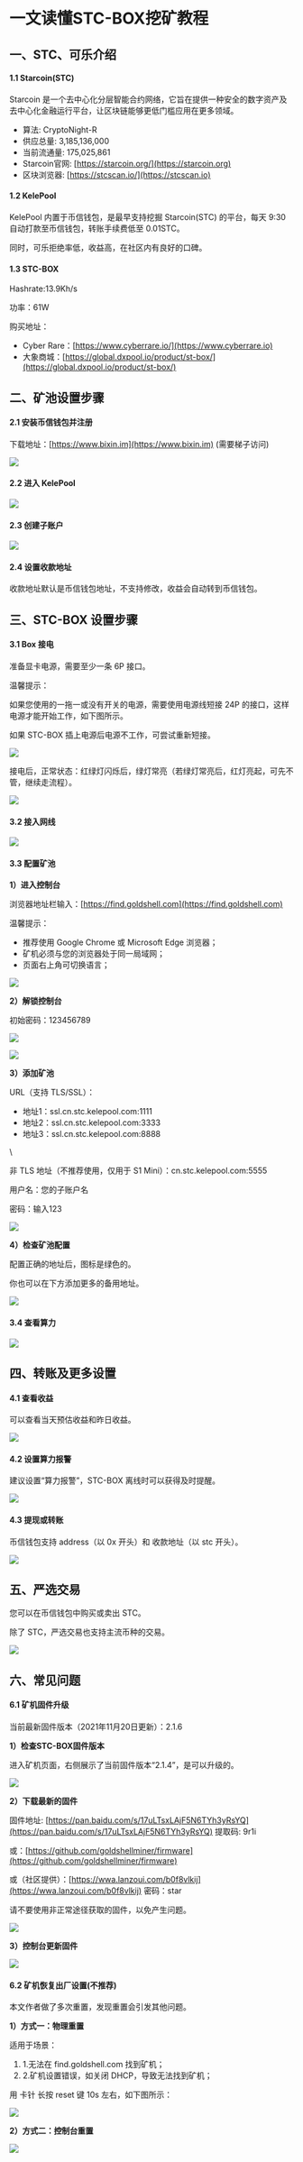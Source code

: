 # 一文读懂STC-BOX挖矿教程

## 一、STC、可乐介绍 <a href="#r3dn0" id="r3dn0"></a>

#### 1.1 Starcoin(STC) <a href="#pmgbx" id="pmgbx"></a>

Starcoin 是一个去中心化分层智能合约网络，它旨在提供一种安全的数字资产及去中心化金融运行平台，让区块链能够更低门槛应用在更多领域。

* 算法: CryptoNight-R
* 供应总量: 3,185,136,000
* 当前流通量: 175,025,861
* Starcoin官网: [https://starcoin.org/](https://starcoin.org)
* 区块浏览器: [https://stcscan.io/](https://stcscan.io)

#### 1.2 KelePool <a href="#vecbb" id="vecbb"></a>

KelePool 内置于币信钱包，是最早支持挖掘 Starcoin(STC) 的平台，每天 9:30 自动打款至币信钱包，转账手续费低至 0.01STC。

同时，可乐拒绝率低，收益高，在社区内有良好的口碑。

#### 1.3 STC-BOX <a href="#vivx1" id="vivx1"></a>

Hashrate:13.9Kh/s

功率：61W

购买地址：

* Cyber Rare：[https://www.cyberrare.io/](https://www.cyberrare.io)
* 大象商城：[https://global.dxpool.io/product/st-box/](https://global.dxpool.io/product/st-box/)

## 二、矿池设置步骤 <a href="#nlrbm" id="nlrbm"></a>

#### 2.1 安装币信钱包并注册 <a href="#wkba4" id="wkba4"></a>

下载地址：[https://www.bixin.im](https://www.bixin.im) (需要梯子访问)

![](<../../.gitbook/assets/image(184).png>)

#### 2.2 进入 KelePool <a href="#ycq0o" id="ycq0o"></a>

![](<../../.gitbook/assets/image(164).png>)

#### 2.3 创建子账户 <a href="#khq5m" id="khq5m"></a>

![](<../../.gitbook/assets/image(158).png>)

#### 2.4 设置收款地址 <a href="#rrftn" id="rrftn"></a>

收款地址默认是币信钱包地址，不支持修改，收益会自动转到币信钱包。

## 三、STC-BOX 设置步骤 <a href="#m5856" id="m5856"></a>

#### 3.1 Box 接电 <a href="#iqdmx" id="iqdmx"></a>

准备显卡电源，需要至少一条 6P 接口。

温馨提示：

如果您使用的一拖一或没有开关的电源，需要使用电源线短接 24P 的接口，这样电源才能开始工作，如下图所示。

如果 STC-BOX 插上电源后电源不工作，可尝试重新短接。

![](<../../.gitbook/assets/image(106).png>)

接电后，正常状态：红绿灯闪烁后，绿灯常亮（若绿灯常亮后，红灯亮起，可先不管，继续走流程）。

![](<../../.gitbook/assets/image(181).png>)

#### 3.2 接入网线 <a href="#fke7g" id="fke7g"></a>

![](<../../.gitbook/assets/image(194).png>)

#### 3.3 配置矿池 <a href="#fc5jh" id="fc5jh"></a>

**1）进入控制台**

浏览器地址栏输入：[https://find.goldshell.com](https://find.goldshell.com)

温馨提示：

* 推荐使用 Google Chrome 或 Microsoft Edge 浏览器；
* 矿机必须与您的浏览器处于同一局域网；
* 页面右上角可切换语言；

![](<../../.gitbook/assets/image(101).png>)

**2）解锁控制台**

初始密码：123456789

![](<../../.gitbook/assets/image(127).png>)

![](<../../.gitbook/assets/image(147).png>)

**3）添加矿池**

URL（支持 TLS/SSL）：

* 地址1：ssl.cn.stc.kelepool.com:1111
* 地址2：ssl.cn.stc.kelepool.com:3333
* 地址3：ssl.cn.stc.kelepool.com:8888

\


非 TLS 地址（不推荐使用，仅用于 S1 Mini）：cn.stc.kelepool.com:5555

用户名：您的子账户名

密码：输入123

![](<../../.gitbook/assets/image(103).png>)

**4）检查矿池配置**

配置正确的地址后，图标是绿色的。

你也可以在下方添加更多的备用地址。

![](<../../.gitbook/assets/image(150).png>)

#### 3.4 查看算力 <a href="#gy2nq" id="gy2nq"></a>

![](<../../.gitbook/assets/image(185).png>)

## 四、转账及更多设置 <a href="#yevcw" id="yevcw"></a>

#### 4.1 查看收益 <a href="#ocpcv" id="ocpcv"></a>

可以查看当天预估收益和昨日收益。

![](<../../.gitbook/assets/image(162).png>)

#### 4.2 设置算力报警 <a href="#i0gdd" id="i0gdd"></a>

建议设置“算力报警”，STC-BOX 离线时可以获得及时提醒。

![](<../../.gitbook/assets/image(135).png>)

#### 4.3 提现或转账 <a href="#r1xao" id="r1xao"></a>

币信钱包支持 address（以 0x 开头）和 收款地址（以 stc 开头）。

![](<../../.gitbook/assets/image(175).png>)

## 五、严选交易 <a href="#qbtql" id="qbtql"></a>

您可以在币信钱包中购买或卖出 STC。

除了 STC，严选交易也支持主流币种的交易。

![](<../../.gitbook/assets/image(153).png>)

## 六、常见问题 <a href="#fkdlq" id="fkdlq"></a>

#### 6.1 矿机固件升级 <a href="#jwtw5" id="jwtw5"></a>

当前最新固件版本（2021年11月20日更新）：2.1.6

**1）检查STC-BOX固件版本**

进入矿机页面，右侧展示了当前固件版本“2.1.4”，是可以升级的。

![](<../../.gitbook/assets/image(105).png>)

**2）下载最新的固件**

固件地址: [https://pan.baidu.com/s/17uLTsxLAjF5N6TYh3yRsYQ](https://pan.baidu.com/s/17uLTsxLAjF5N6TYh3yRsYQ) 提取码: 9r1i

或：[https://github.com/goldshellminer/firmware](https://github.com/goldshellminer/firmware)

或（社区提供）：[https://wwa.lanzoui.com/b0f8vlkij](https://wwa.lanzoui.com/b0f8vlkij) 密码：star

请不要使用非正常途径获取的固件，以免产生问题。

![](<../../.gitbook/assets/image(179).png>)

**3）控制台更新固件**

![](<../../.gitbook/assets/image(134).png>)

#### 6.2 矿机恢复出厂设置(不推荐) <a href="#oduji" id="oduji"></a>

本文作者做了多次重置，发现重置会引发其他问题。

**1）方式一：物理重置**

适用于场景：

1. 1.无法在 find.goldshell.com 找到矿机；
2. 2.矿机设置错误，如关闭 DHCP，导致无法找到矿机；

用 卡针 长按 reset 键 10s 左右，如下图所示：

![](<../../.gitbook/assets/image(139).png>)

**2）方式二：控制台重置**

![](<../../.gitbook/assets/image(100).png>)
